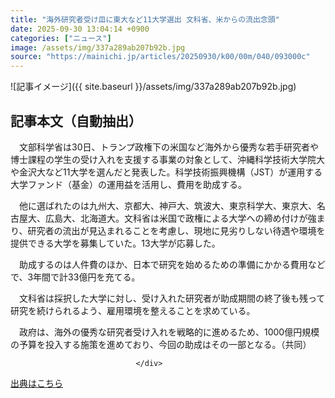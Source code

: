 ```yaml
---
title: "海外研究者受け皿に東大など11大学選出 文科省、米からの流出念頭"
date: 2025-09-30 13:04:14 +0900
categories: ["ニュース"]
image: /assets/img/337a289ab207b92b.jpg
source: "https://mainichi.jp/articles/20250930/k00/00m/040/093000c"
---
```


![記事イメージ]({{ site.baseurl }}/assets/img/337a289ab207b92b.jpg)

## 記事本文（自動抽出）
<div><section class="articledetail-body" id="articledetail-body">






<p>　文部科学省は30日、トランプ政権下の米国など海外から優秀な若手研究者や博士課程の学生の受け入れを支援する事業の対象として、沖縄科学技術大学院大や金沢大など11大学を選んだと発表した。科学技術振興機構（JST）が運用する大学ファンド（基金）の運用益を活用し、費用を助成する。</p>

<p>　他に選ばれたのは九州大、京都大、神戸大、筑波大、東京科学大、東京大、名古屋大、広島大、北海道大。文科省は米国で政権による大学への締め付けが強まり、研究者の流出が見込まれることを考慮し、現地に見劣りしない待遇や環境を提供できる大学を募集していた。13大学が応募した。</p>

	


<p>　助成するのは人件費のほか、日本で研究を始めるための準備にかかる費用などで、3年間で計33億円を充てる。</p>

<p>　文科省は採択した大学に対し、受け入れた研究者が助成期間の終了後も残って研究を続けられるよう、雇用環境を整えることを求めている。</p>

	


<p>　政府は、海外の優秀な研究者受け入れを戦略的に進めるため、1000億円規模の予算を投入する施策を進めており、今回の助成はその一部となる。（共同）</p>


</section>






								</div>

[出典はこちら](https://mainichi.jp/articles/20250930/k00/00m/040/093000c)
